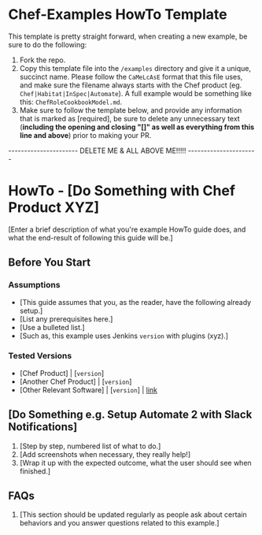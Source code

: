 # Chef-Examples HowTo Template

This template is pretty straight forward, when creating a new example, be sure to do the following:

1. Fork the repo.
1. Copy this template file into the `/examples` directory and give it a unique, succinct name. Please follow the `CaMeLcAsE` format that this file uses, and make sure the filename always starts with the Chef product (eg. `Chef|Habitat|InSpec|Automate`). A full example would be something like this: `ChefRoleCookbookModel.md`.
1. Make sure to follow the template below, and provide any information that is marked as [required], be sure to delete any unnecessary text (**including the opening and closing "[]" as well as everything from this line and above**) prior to making your PR.

---------------------- DELETE ME & ALL ABOVE ME!!!!! ----------------------
# HowTo - [Do Something with Chef Product XYZ]

[Enter a brief description of what you're example HowTo guide does, and what the end-result of following this guide will be.]

## Before You Start

### Assumptions

* [This guide assumes that you, as the reader, have the following already setup.]
* [List any prerequisites here.]
* [Use a bulleted list.]
* [Such as, this example uses Jenkins `version` with plugins (xyz).]

### Tested Versions

* [Chef Product] | [`version`]
* [Another Chef Product] | [`version`]
* [Other Relevant Software] | [`version`] | [link](https://link.to.software.dl)

## [Do Something e.g. Setup Automate 2 with Slack Notifications]

1. [Step by step, numbered list of what to do.]
1. [Add screenshots when necessary, they really help!]
1. [Wrap it up with the expected outcome, what the user should see when finished.]

## FAQs

1. [This section should be updated regularly as people ask about certain behaviors and you answer questions related to this example.]

